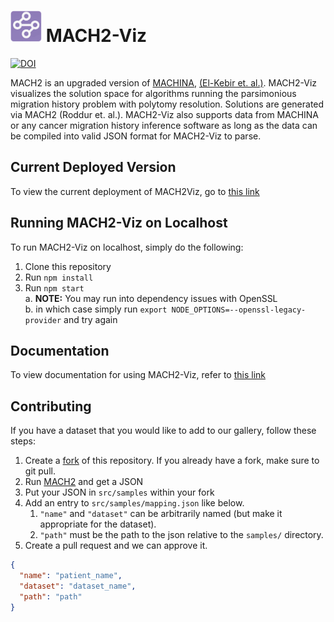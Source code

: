 <!-- markdownlint-disable MD033 -->
<!-- markdownlint-disable MD045 -->

# <img src="public/favicon.ico" height="50"></img> MACH2-Viz

[![DOI](https://zenodo.org/badge/598809507.svg)](https://zenodo.org/doi/10.5281/zenodo.10162326)

MACH2 is an upgraded version of [MACHINA](https://github.com/raphael-group/machina), [(El-Kebir et. al.)](https://www.nature.com/articles/s41588-018-0106-z). MACH2-Viz visualizes the solution space for algorithms running the parsimonious migration history problem with polytomy resolution. Solutions are generated via MACH2 (Roddur et. al.). MACH2-Viz also supports data from MACHINA or any cancer migration history inference software as long as the data can be compiled into valid JSON format for MACH2-Viz to parse.

## Current Deployed Version

To view the current deployment of MACH2Viz, go to [this link](https://elkebir-group.github.io/mach2-viz/#/)

## Running MACH2-Viz on Localhost

To run MACH2-Viz on localhost, simply do the following:  

1. Clone this repository
2. Run `npm install`
3. Run `npm start`  
  a. **NOTE:** You may run into dependency issues with OpenSSL  
  b. in which case simply run `export NODE_OPTIONS=--openssl-legacy-provider` and try again

## Documentation

To view documentation for using MACH2-Viz, refer to [this link](docs/documentation.md)

## Contributing

If you have a dataset that you would like to add to our gallery, follow these steps:

1. Create a [fork](https://github.com/elkebir-group/MACH2/fork) of this repository. If you already have a fork, make sure to git pull.
2. Run [MACH2](https://github.com/elkebir-group/MACH2) and get a JSON
3. Put your JSON in `src/samples` within your fork
4. Add an entry to `src/samples/mapping.json` like below.
   1. `"name"` and `"dataset"` can be arbitrarily named (but make it appropriate for the dataset).
   2. `"path"` must be the path to the json relative to the `samples/` directory.
5. Create a pull request and we can approve it.

```json
{
  "name": "patient_name",
  "dataset": "dataset_name",
  "path": "path"
}
```

